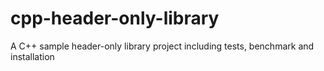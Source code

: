 # cpp-header-only-library
A C++ sample header-only library project including tests, benchmark and installation

